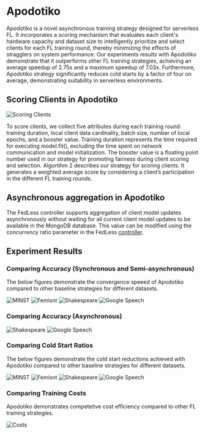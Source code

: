 Apodotiko
================================
Apodotiko is a novel asynchronous training strategy designed for serverless FL. It incorporates a scoring mechanism that evaluates each client's hardware capacity and dataset size to intelligently prioritize and select clients for each FL training round, thereby minimizing the effects of stragglers on system performance. Our experiments results with Apodotiko demonstrate that it outperforms other FL training strategies, achieving an average speedup of 2.75x and a maximum speedup of 7.03x. Furthermore, Apodotiko strategy significantly reduces cold starts by a factor of four on average, demonstrating suitability in serverless environments.

## Scoring Clients in Apodotiko
![Scoring Clients](./Apodotiko/Scoring_mechanism_apodotiko.png)

To score clients, we collect five attributes during each training round: training duration, local client data cardinality, batch size, number of local epochs, and a booster value. Training duration represents the time required for executing model.fit(), excluding the time spent on network communication and model initialization. The booster value is a floating point number used in our strategy for promoting fairness during client scoring and selection. Algortihm 2 describes our strategy for scoring clients. It generates a weighted average score by considering a client’s participation in the different FL training rounds.

## Asynchronous aggregation in Apodotiko
The FedLess controller supports aggregation of client model updates asynchronously without waiting for all current client model updates to be available in the MongoDB database. This value can be modified using the concurrency ratio parameter in the FedLess [controller](./fedless/controller/scripts.py).

## Experiment Results

### Comparing Accuracy (Synchronous and Semi-asynchronous)
The below figures demonstrate the convergence speeed of Apodotiko compared to other baseline strategies for different datasets.

![MINST](./experiments/plots/mnist_metrics_line_plot.png)
![Femisnt](./experiments/plots/femnist_metrics_line_plot.png)
![Shakespeare](./experiments/plots/shakespeare_metrics_line_plot.png)
![Google Speech](./experiments/plots/speech_metrics_line_plot.png)

### Comparing Accuracy (Asynchronous)
![Shakespeare](./experiments/plots/ablation_metrics_line_plot_shakespeare.png)
![Google Speech](./experiments/plots/ablation_metrics_line_plot_speech.png)


### Comparing Cold Start Ratios
The below figures demonstrate the cold start reductions achieved with Apodotiko compared to other baseline strategies for different datasets.

![MINST](./experiments/plots/mnist_cold_start.png)
![Femisnt](./experiments/plots/femnist_cold_start.png)
![Shakespeare](./experiments/plots/shakespeare_cold_start.png)
![Google Speech](./experiments/plots/speech_cold_start.png)


### Comparing Training Costs
Apodotiko demonstrates competetive cost efficiency compared to other FL training strategies.

![Costs](./experiments/plots/cost_comparison.png)